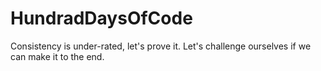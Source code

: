 # HundradDaysOfCode
Consistency is under-rated, let's prove it. Let's challenge ourselves if we can make it to the end.